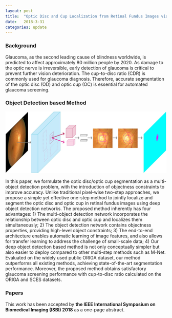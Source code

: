 ```yaml
---
layout: post
title:  "Optic Disc and Cup Localization from Retinal Fundus Images via Deep Object Detection Networks"
date:   2018-3-31
categories: update
---
```


### Background

Glaucoma, as the second leading cause of blindness worldwide, is predicted to affect approximately 80 million people by 2020. As damage to the optic nerve is irreversible, early detection of glaucoma is critical to prevent further vision deterioration. The cup-to-disc ratio (CDR) is commonly used for glaucoma diagnosis. Therefore, accurate segmentation of the optic disc (OD) and optic cup (OC) is essential for automated glaucoma screening. 

### Object Detection based Method

![plot of chunk image_1](/images/deepCDR/framework.jpg)

In this paper, we formulate the optic disc/optic cup segmentation as a multi-object detection problem, with the introduction of objectness constraints to improve accuracy. Unlike traditional pixel-wise two-step approaches, we propose a simple yet effective one-step method to jointly localize and segment the optic disc and optic cup in retinal fundus images using deep object detection networks. The proposed method inherently has four advantages: 1) The multi-object detection network incorporates the relationship between optic disc and optic cup and localizes them simultaneously; 2) The object detection network contains objectness properties, providing high-level object constraints; 3) The end-to-end architecture enables automatic learning of image features, and also allows for transfer learning to address the challenge of small-scale data; 4) Our deep object detection based method is not only conceptually simpler but also easier to deploy compared to other multi-step methods such as M-Net. Evaluated on the widely used public ORIGA dataset, our method outperforms all existing methods, achieving state-of-the-art segmentation performance. Moreover, the proposed method obtains satisfactory glaucoma screening performance with cup-to-disc ratio calculated on the ORIGA and SCES datasets.

### Papers

This work has been accepted by **the IEEE International Symposium on Biomedical Imaging (ISBI) 2018** as a one-page abstract.



